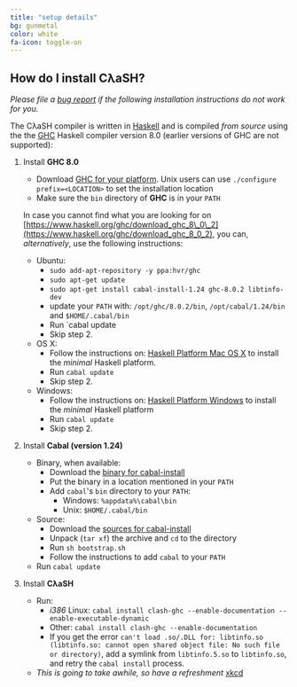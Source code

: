 ```yaml
---
title: "setup details"
bg: gunmetal
color: white
fa-icon: toggle-on
---
```


## How do I install CλaSH?

_Please file a [bug report](https://github.com/clash-lang/clash-lang.github.io/issues) if the following installation instructions do not work for you._

The CλaSH compiler is written in [Haskell](http://haskell.org) and is compiled _from source_ using the the [GHC](http://haskell.org/ghc) Haskell compiler version 8.0 (earlier versions of GHC are not supported):

1. Install __GHC 8.0__

    - Download [GHC for your platform](https://www.haskell.org/ghc/download_ghc_8_0_2).
      Unix users can use `./configure prefix=<LOCATION>` to set the installation location
    - Make sure the `bin` directory of __GHC__ is in your `PATH`

    In case you cannot find what you are looking for on [https://www.haskell.org/ghc/download_ghc_8\_0\_2](https://www.haskell.org/ghc/download_ghc_8_0_2), you can, _alternatively_, use the following instructions:

    - Ubuntu:
       - `sudo add-apt-repository -y ppa:hvr/ghc`
       - `sudo apt-get update`
       - `sudo apt-get install cabal-install-1.24 ghc-8.0.2 libtinfo-dev`
       - update your `PATH` with: `/opt/ghc/8.0.2/bin`, `/opt/cabal/1.24/bin` and `$HOME/.cabal/bin`
       - Run `cabal update
       - Skip step 2.
    - OS X:
       - Follow the instructions on: [Haskell Platform Mac OS X](https://www.haskell.org/platform/mac.html) to install the _minimal_ Haskell platform.
       - Run `cabal update`
       - Skip step 2.
    - Windows:
       - Follow the instructions on: [Haskell Platform Windows](https://www.haskell.org/platform/windows.html) to install the _minimal_ Haskell platform
       - Run `cabal update`
       - Skip step 2.

2. Install __Cabal (version 1.24)__

    - Binary, when available:
        - Download the [binary for cabal-install](http://www.haskell.org/cabal/download.html)
        - Put the binary in a location mentioned in your `PATH`
        - Add `cabal`'s `bin` directory to your `PATH`:
            - Windows: `%appdata%\cabal\bin`
            - Unix: `$HOME/.cabal/bin`
    - Source:
        - Download the [sources for cabal-install](http://www.haskell.org/cabal/download.html)
        - Unpack (`tar xf`) the archive and `cd` to the directory
        - Run `sh bootstrap.sh`
        - Follow the instructions to add `cabal` to your `PATH`
    - Run `cabal update`

3. Install __CλaSH__
    - Run:
        - _i386_ Linux: `cabal install clash-ghc --enable-documentation --enable-executable-dynamic` 
        - Other: `cabal install clash-ghc --enable-documentation`
        - If you get the error `can't load .so/.DLL for: libtinfo.so (libtinfo.so: cannot open shared object file: No such file or directory)`, add a symlink from `libtinfo.5.so` to `libtinfo.so`, and retry the `cabal install` process.
    - _This is going to take awhile, so have a refreshment_ [xkcd](https://xkcd.com/303/)
